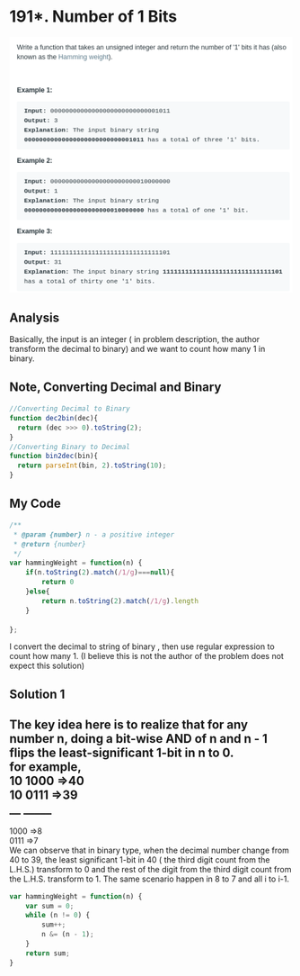 # 191\*. Number of 1 Bits

![](.gitbook/assets/image%20%2833%29.png)

## Analysis

Basically, the input is an integer \( in problem description, the author transform the decimal to binary\) and we want to count how many 1 in binary.

## Note, Converting Decimal and Binary

```javascript
//Converting Decimal to Binary
function dec2bin(dec){
  return (dec >>> 0).toString(2);
}
//Converting Binary to Decimal
function bin2dec(bin){
  return parseInt(bin, 2).toString(10);
}
```

## My Code

```javascript
/**
 * @param {number} n - a positive integer
 * @return {number}
 */
var hammingWeight = function(n) {
    if(n.toString(2).match(/1/g)===null){
        return 0
    }else{
        return n.toString(2).match(/1/g).length
    }
    
};
```

I convert the decimal to string of binary , then use regular expression to count how many 1. \(I believe this is not the author of the problem does not expect this solution\)  


## Solution 1

The key idea here is to realize that for any number n, doing a bit-wise AND of n and n - 1 flips the least-significant 1-bit in n to 0.  
for example,  
10  1000        =&gt;40  
10  0111        =&gt;39  
\_\_   \_\_\_\_\_  
-------------------------------  
1000            =&gt;8  
0111            =&gt;7  
We can observe that in binary type, when the decimal number change from 40 to 39, the least significant 1-bit in 40 \( the third digit count from the L.H.S.\) transform to 0 and the rest of the digit from the third digit count from the L.H.S. transform to 1. The same scenario happen in 8 to 7 and all i to i-1.  


```javascript
var hammingWeight = function(n) {
    var sum = 0;
    while (n != 0) {
        sum++;
        n &= (n - 1);
    }
    return sum;
}
```

